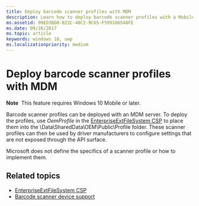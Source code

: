 ```yaml
---
title: Deploy barcode scanner profiles with MDM
description: Learn how to deploy barcode scanner profiles with a Mobile Device Management (MDM) server using the EnterpriseExtFileSystem configuration service provider (CSP).
ms.assetid: 99ED3BD8-022C-40C2-9C65-F599186548FE
ms.date: 09/26/2017
ms.topic: article
keywords: windows 10, uwp
ms.localizationpriority: medium
---
```

# Deploy barcode scanner profiles with MDM

**Note**  This feature requires Windows 10 Mobile or later.

Barcode scanner profiles can be deployed with an MDM server. To deploy the profiles, use *OemProfile* in the [EnterpriseExtFileSystem CSP](/windows/client-management/mdm/enterpriseextfilesystem-csp) to place them into the \\Data\\SharedData\\OEM\\Public\\Profile folder. These scanner profiles can then be used by driver manufacturers to configure settings that are not exposed through the API surface.

Microsoft does not define the specifics of a scanner profile or how to implement them.

## Related topics
- [EnterpriseExtFileSystem CSP](/windows/client-management/mdm/enterpriseextfilesystem-csp)
- [Barcode scanner device support](./pos-device-support.md#barcode-scanner)
